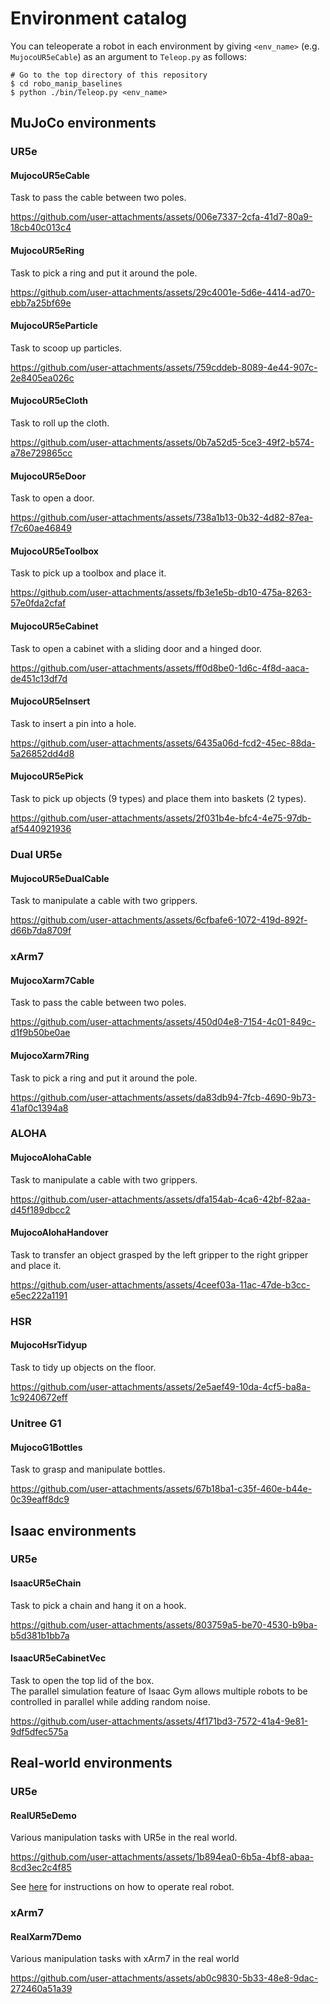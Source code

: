 # Environment catalog

You can teleoperate a robot in each environment by giving `<env_name>` (e.g. `MujocoUR5eCable`) as an argument to `Teleop.py` as follows:
```console
# Go to the top directory of this repository
$ cd robo_manip_baselines
$ python ./bin/Teleop.py <env_name>
```

## MuJoCo environments
### UR5e
#### MujocoUR5eCable
Task to pass the cable between two poles.

https://github.com/user-attachments/assets/006e7337-2cfa-41d7-80a9-18cb40c013c4

#### MujocoUR5eRing
Task to pick a ring and put it around the pole.

https://github.com/user-attachments/assets/29c4001e-5d6e-4414-ad70-ebb7a25bf69e

#### MujocoUR5eParticle
Task to scoop up particles.

https://github.com/user-attachments/assets/759cddeb-8089-4e44-907c-2e8405ea026c

#### MujocoUR5eCloth
Task to roll up the cloth.

https://github.com/user-attachments/assets/0b7a52d5-5ce3-49f2-b574-a78e729865cc

#### MujocoUR5eDoor
Task to open a door.

https://github.com/user-attachments/assets/738a1b13-0b32-4d82-87ea-f7c60ae46849

#### MujocoUR5eToolbox
Task to pick up a toolbox and place it.

https://github.com/user-attachments/assets/fb3e1e5b-db10-475a-8263-57e0fda2cfaf

#### MujocoUR5eCabinet
Task to open a cabinet with a sliding door and a hinged door.

https://github.com/user-attachments/assets/ff0d8be0-1d6c-4f8d-aaca-de451c13df7d

#### MujocoUR5eInsert
Task to insert a pin into a hole.

https://github.com/user-attachments/assets/6435a06d-fcd2-45ec-88da-5a26852dd4d8

#### MujocoUR5ePick
Task to pick up objects (9 types) and place them into baskets (2 types).

https://github.com/user-attachments/assets/2f031b4e-bfc4-4e75-97db-af5440921936

### Dual UR5e
#### MujocoUR5eDualCable
Task to manipulate a cable with two grippers.

https://github.com/user-attachments/assets/6cfbafe6-1072-419d-892f-d66b7da8709f

### xArm7
#### MujocoXarm7Cable
Task to pass the cable between two poles.

https://github.com/user-attachments/assets/450d04e8-7154-4c01-849c-d1f9b50be0ae

#### MujocoXarm7Ring
Task to pick a ring and put it around the pole.

https://github.com/user-attachments/assets/da83db94-7fcb-4690-9b73-41af0c1394a8

### ALOHA
#### MujocoAlohaCable
Task to manipulate a cable with two grippers.

https://github.com/user-attachments/assets/dfa154ab-4ca6-42bf-82aa-d45f189dbcc2

#### MujocoAlohaHandover
Task to transfer an object grasped by the left gripper to the right gripper and place it.

https://github.com/user-attachments/assets/4ceef03a-11ac-47de-b3cc-e5ec222a1191

### HSR
#### MujocoHsrTidyup
Task to tidy up objects on the floor.

https://github.com/user-attachments/assets/2e5aef49-10da-4cf5-ba8a-1c9240672eff

### Unitree G1
#### MujocoG1Bottles
Task to grasp and manipulate bottles.

https://github.com/user-attachments/assets/67b18ba1-c35f-460e-b44e-0c39eaff8dc9

## Isaac environments
### UR5e
#### IsaacUR5eChain
Task to pick a chain and hang it on a hook.

https://github.com/user-attachments/assets/803759a5-be70-4530-b9ba-b5d381b1bb7a

#### IsaacUR5eCabinetVec
Task to open the top lid of the box.  
The parallel simulation feature of Isaac Gym allows multiple robots to be controlled in parallel while adding random noise.

https://github.com/user-attachments/assets/4f171bd3-7572-41a4-9e81-9df5dfec575a

## Real-world environments
### UR5e
#### RealUR5eDemo
Various manipulation tasks with UR5e in the real world.

https://github.com/user-attachments/assets/1b894ea0-6b5a-4bf8-abaa-8cd3ec2c4f85

See [here](./real_ur5e.md) for instructions on how to operate real robot.

### xArm7
#### RealXarm7Demo
Various manipulation tasks with xArm7 in the real world

https://github.com/user-attachments/assets/ab0c9830-5b33-48e8-9dac-272460a51a39
